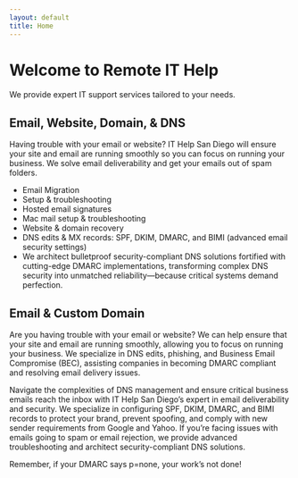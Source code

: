 ```yaml
---
layout: default
title: Home
---
```


# Welcome to Remote IT Help

We provide expert IT support services tailored to your needs.

## Email, Website, Domain, & DNS

Having trouble with your email or website? IT Help San Diego will ensure your site and email are running smoothly so you can focus on running your business. We solve email deliverability and get your emails out of spam folders.

- Email Migration
- Setup & troubleshooting
- Hosted email signatures
- Mac mail setup & troubleshooting
- Website & domain recovery
- DNS edits & MX records: SPF, DKIM, DMARC, and BIMI (advanced email security settings)
- We architect bulletproof security-compliant DNS solutions fortified with cutting-edge DMARC implementations, transforming complex DNS security into unmatched reliability—because critical systems demand perfection.

## Email & Custom Domain

Are you having trouble with your email or website? We can help ensure that your site and email are running smoothly, allowing you to focus on running your business. We specialize in DNS edits, phishing, and Business Email Compromise (BEC), assisting companies in becoming DMARC compliant and resolving email delivery issues.

Navigate the complexities of DNS management and ensure critical business emails reach the inbox with IT Help San Diego’s expert in email deliverability and security. We specialize in configuring SPF, DKIM, DMARC, and BIMI records to protect your brand, prevent spoofing, and comply with new sender requirements from Google and Yahoo. If you’re facing issues with emails going to spam or email rejection, we provide advanced troubleshooting and architect security-compliant DNS solutions.

Remember, if your DMARC says p=none, your work’s not done!
